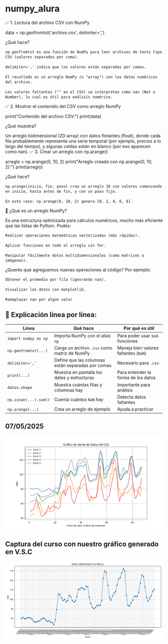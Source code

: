# numpy_alura
✅ 1. Lectura del archivo CSV con NumPy

data = np.genfromtxt('archivo.csv', delimiter=',')

¿Qué hace?

    np.genfromtxt es una función de NumPy para leer archivos de texto tipo CSV (valores separados por coma).

    delimiter=',' indica que los valores están separados por comas.

    El resultado es un arreglo NumPy (o "array") con los datos numéricos del archivo.

    Los valores faltantes ("" en el CSV) se interpretan como nan (Not a Number), lo cual es útil para análisis numérico.

✅ 2. Mostrar el contenido del CSV como arreglo NumPy

print("Contenido del archivo CSV:")
print(data)

¿Qué muestra?

Un arreglo bidimensional (2D array) con datos flotantes (float), donde cada fila probablemente representa una serie temporal (por ejemplo, precios a lo largo del tiempo), y algunas celdas están en blanco (por eso aparecen como nan).
✅ 3. Crear un arreglo con np.arange()

arreglo = np.arange(0, 10, 2)
print("Arreglo creado con np.arange(0, 10, 2):")
print(arreglo)

¿Qué hace?

    np.arange(inicio, fin, paso) crea un arreglo 1D con valores comenzando en inicio, hasta antes de fin, y con un paso fijo.

    En este caso: np.arange(0, 10, 2) genera [0, 2, 4, 6, 8].

📌 ¿Qué es un arreglo NumPy?

Es una estructura optimizada para cálculos numéricos, mucho más eficiente que las listas de Python. Podés:

    Realizar operaciones matemáticas vectorizadas (más rápidas).

    Aplicar funciones en todo el arreglo sin for.

    Manipular fácilmente datos multidimensionales (como matrices o imágenes).

¿Querés que agreguemos nuevas operaciones al código? Por ejemplo:

    Obtener el promedio por fila (ignorando nan).

    Visualizar los datos con matplotlib.

    Reemplazar nan por algún valor


## 📘 Explicación línea por línea:



| Línea                 | Qué hace                                          | Por qué es útil                       |
| --------------------- | ------------------------------------------------- | ------------------------------------- |
| `import numpy as np`  | Importa NumPy con el alias `np`                   | Para poder usar sus funciones         |
| `np.genfromtxt(...)`  | Carga un archivo `.csv` como matriz de NumPy      | Maneja bien valores faltantes (`NaN`) |
| `delimiter=','`       | Define que las columnas están separadas por comas | Necesario para `.csv`                 |
| `print(...)`          | Muestra en pantalla los datos y estructuras       | Para entender la forma de los datos   |
| `datos.shape`         | Muestra cuántas filas y columnas hay              | Importante para análisis              |
| `np.isnan(...).sum()` | Cuenta cuántos `NaN` hay                          | Detecta datos faltantes               |
| `np.arange(...)`      | Crea un arreglo de ejemplo                        | Ayuda a practicar                     |

## 07/05/2025
![Gráfico de manzanas.csv](assets/app_a.png)

## Captura del curso con nuestro gráfico generado en V.S.C

![Captura comparativa](assets/app_b.png)